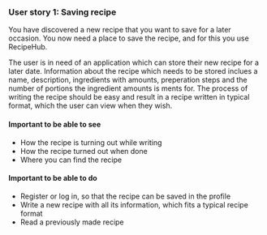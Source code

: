 ### User story 1: Saving recipe

You have discovered a new recipe that you want to save for a later occasion. You now need a place to save the recipe, and for this you use RecipeHub.

The user is in need of an application which can store their new recipe for a later date. Information about the recipe which needs to be stored inclues a name, description, ingredients with amounts, preperation steps and the number of portions the ingredient amounts is ments for. The process of writing the recipe should be easy and result in a recipe written in typical format, which the user can view when they wish.

#### Important to be able to see

- How the recipe is turning out while writing
- How the recipe turned out when done
- Where you can find the recipe

#### Important to be able to do

- Register or log in, so that the recipe can be saved in the profile
- Write a new recipe with all its information, which fits a typical recipe format
- Read a previously made recipe

